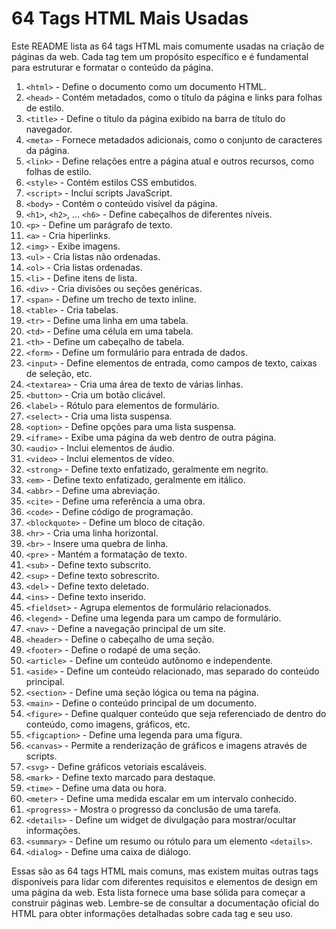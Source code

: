 # 64 Tags HTML Mais Usadas

Este README lista as 64 tags HTML mais comumente usadas na criação de páginas da web. Cada tag tem um propósito específico e é fundamental para estruturar e formatar o conteúdo da página.

1. `<html>` - Define o documento como um documento HTML.
2. `<head>` - Contém metadados, como o título da página e links para folhas de estilo.
3. `<title>` - Define o título da página exibido na barra de título do navegador.
4. `<meta>` - Fornece metadados adicionais, como o conjunto de caracteres da página.
5. `<link>` - Define relações entre a página atual e outros recursos, como folhas de estilo.
6. `<style>` - Contém estilos CSS embutidos.
7. `<script>` - Inclui scripts JavaScript.
8. `<body>` - Contém o conteúdo visível da página.
9. `<h1>`, `<h2>`, ... `<h6>` - Define cabeçalhos de diferentes níveis.
10. `<p>` - Define um parágrafo de texto.
11. `<a>` - Cria hiperlinks.
12. `<img>` - Exibe imagens.
13. `<ul>` - Cria listas não ordenadas.
14. `<ol>` - Cria listas ordenadas.
15. `<li>` - Define itens de lista.
16. `<div>` - Cria divisões ou seções genéricas.
17. `<span>` - Define um trecho de texto inline.
18. `<table>` - Cria tabelas.
19. `<tr>` - Define uma linha em uma tabela.
20. `<td>` - Define uma célula em uma tabela.
21. `<th>` - Define um cabeçalho de tabela.
22. `<form>` - Define um formulário para entrada de dados.
23. `<input>` - Define elementos de entrada, como campos de texto, caixas de seleção, etc.
24. `<textarea>` - Cria uma área de texto de várias linhas.
25. `<button>` - Cria um botão clicável.
26. `<label>` - Rótulo para elementos de formulário.
27. `<select>` - Cria uma lista suspensa.
28. `<option>` - Define opções para uma lista suspensa.
29. `<iframe>` - Exibe uma página da web dentro de outra página.
30. `<audio>` - Inclui elementos de áudio.
31. `<video>` - Inclui elementos de vídeo.
32. `<strong>` - Define texto enfatizado, geralmente em negrito.
33. `<em>` - Define texto enfatizado, geralmente em itálico.
34. `<abbr>` - Define uma abreviação.
35. `<cite>` - Define uma referência a uma obra.
36. `<code>` - Define código de programação.
37. `<blockquote>` - Define um bloco de citação.
38. `<hr>` - Cria uma linha horizontal.
39. `<br>` - Insere uma quebra de linha.
40. `<pre>` - Mantém a formatação de texto.
41. `<sub>` - Define texto subscrito.
42. `<sup>` - Define texto sobrescrito.
43. `<del>` - Define texto deletado.
44. `<ins>` - Define texto inserido.
45. `<fieldset>` - Agrupa elementos de formulário relacionados.
46. `<legend>` - Define uma legenda para um campo de formulário.
47. `<nav>` - Define a navegação principal de um site.
48. `<header>` - Define o cabeçalho de uma seção.
49. `<footer>` - Define o rodapé de uma seção.
50. `<article>` - Define um conteúdo autônomo e independente.
51. `<aside>` - Define um conteúdo relacionado, mas separado do conteúdo principal.
52. `<section>` - Define uma seção lógica ou tema na página.
53. `<main>` - Define o conteúdo principal de um documento.
54. `<figure>` - Define qualquer conteúdo que seja referenciado de dentro do conteúdo, como imagens, gráficos, etc.
55. `<figcaption>` - Define uma legenda para uma figura.
56. `<canvas>` - Permite a renderização de gráficos e imagens através de scripts.
57. `<svg>` - Define gráficos vetoriais escaláveis.
58. `<mark>` - Define texto marcado para destaque.
59. `<time>` - Define uma data ou hora.
60. `<meter>` - Define uma medida escalar em um intervalo conhecido.
61. `<progress>` - Mostra o progresso da conclusão de uma tarefa.
62. `<details>` - Define um widget de divulgação para mostrar/ocultar informações.
63. `<summary>` - Define um resumo ou rótulo para um elemento `<details>`.
64. `<dialog>` - Define uma caixa de diálogo.


Essas são as 64 tags HTML mais comuns, mas existem muitas outras tags disponíveis para lidar com diferentes requisitos e elementos de design em uma página da web. Esta lista fornece uma base sólida para começar a construir páginas web. Lembre-se de consultar a documentação oficial do HTML para obter informações detalhadas sobre cada tag e seu uso.

